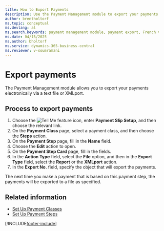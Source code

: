 ```yaml
---
title: How to Export Payments
description: Use the Payment Management module to export your payments electronically via a text file or XMLport.
author: brentholtorf
ms.topic: conceptual
ms.devlang: al
ms.search.keywords: payment management module, payment export, French version
ms.date: 04/15/2025
ms.author: bholtorf
ms.service: dynamics-365-business-central
ms.reviewer: v-soumramani
---
```


# Export payments

The Payment Management module allows you to export your payments electronically via a text file or XMLport.  

## Process to export payments  

1. Choose the ![Tell Me feature](../../media/ui-search/search_small.png "Tell me what you want to do") icon, enter **Payment Slip Setup**, and then choose the relevant link.  
1. On the **Payment Class** page, select a payment class, and then choose the **Steps** action.  
1. On the **Payment Step** page, fill in the **Name** field.  
1. Choose the **Edit** action to open.  
1. On the **Payment Step Card** page, fill in the fields.  
1. In the **Action Type** field, select the **File** option, and then in the **Export Type** field, select the **Report** or the **XMLport** action.  
1. In the **Export No.** field, specify the object that will export the payments.  

The next time you make a payment that is based on this payment step, the payments will be exported to a file as specified.  

## Related information

- [Set Up Payment Classes](how-to-set-up-payment-classes.md)   
- [Set Up Payment Steps](/dynamics365/business-central/LocalFunctionality/France/how-to-set-up-payment-classes)

[!INCLUDE[footer-include](../../includes/footer-banner.md)]

